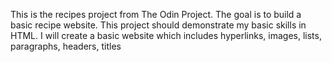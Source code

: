 This is the recipes project from The Odin Project. The goal is to build a basic recipe website.
This project should demonstrate my basic skills in HTML. I will create a basic website which
includes hyperlinks, images, lists, paragraphs, headers, titles